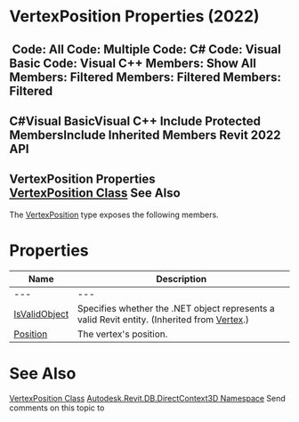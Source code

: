 # VertexPosition Properties (2022)

﻿
 Code: All Code: Multiple Code: C# Code: Visual Basic Code: Visual C++  Members: Show All Members: Filtered Members: Filtered Members: Filtered   
---  
C#Visual BasicVisual C++
Include Protected MembersInclude Inherited Members
Revit 2022 API  
---  
VertexPosition Properties  
[VertexPosition Class](718e49aa-9e17-6f2d-2013-141b5cfeefdd.md "VertexPosition Class") See Also  
---  
The [VertexPosition](718e49aa-9e17-6f2d-2013-141b5cfeefdd.md "VertexPosition Class") type exposes the following members.
# Properties
| Name | Description |
| --- | --- |
| --- | --- | --- |
| [IsValidObject](42be4518-ac75-2386-7874-cc2e95f93d39.md "IsValidObject Property") | Specifies whether the .NET object represents a valid Revit entity.  (Inherited from [Vertex](0434973b-559d-a27f-25f9-f6bf6ef4f750.md "Vertex Class").) |
| [Position](74cdd110-13db-3ae0-1f66-5ab208f3ea7c.md "Position Property") | The vertex's position. |

# See Also
[VertexPosition Class](718e49aa-9e17-6f2d-2013-141b5cfeefdd.md "VertexPosition Class")
[Autodesk.Revit.DB.DirectContext3D Namespace](f4ba10f0-55ea-5344-173b-688405391794.md "Autodesk.Revit.DB.DirectContext3D Namespace")
Send comments on this topic to 
